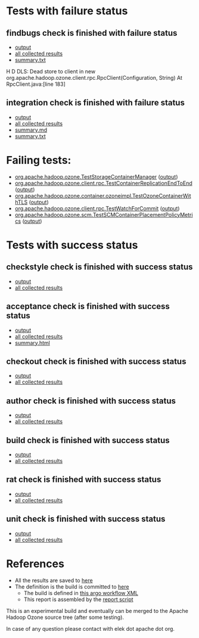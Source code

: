 # Tests with failure status

## findbugs check is finished with failure status

   * [output](https://raw.githubusercontent.com/elek/ozone-ci/master/pr/pr-hdds-2020-dv54p/findbugs/output.log)
   * [all collected results](https://github.com/elek/ozone-ci/tree/master/pr/pr-hdds-2020-dv54p/findbugs)
   * [summary.txt](https://github.com/elek/ozone-ci/tree/master/pr/pr-hdds-2020-dv54p/findbugs/summary.txt)

H D DLS: Dead store to client in new org.apache.hadoop.ozone.client.rpc.RpcClient(Configuration, String)  At RpcClient.java:[line 183]

## integration check is finished with failure status

   * [output](https://raw.githubusercontent.com/elek/ozone-ci/master/pr/pr-hdds-2020-dv54p/integration/output.log)
   * [all collected results](https://github.com/elek/ozone-ci/tree/master/pr/pr-hdds-2020-dv54p/integration)
   * [summary.md](https://github.com/elek/ozone-ci/tree/master/pr/pr-hdds-2020-dv54p/integration/summary.md)
   * [summary.txt](https://github.com/elek/ozone-ci/tree/master/pr/pr-hdds-2020-dv54p/integration/summary.txt)

# Failing tests: 

 * [org.apache.hadoop.ozone.TestStorageContainerManager](hadoop-ozone/integration-test/org.apache.hadoop.ozone.TestStorageContainerManager.txt) ([output](hadoop-ozone/integration-test/org.apache.hadoop.ozone.TestStorageContainerManager-output.txt/))
 * [org.apache.hadoop.ozone.client.rpc.TestContainerReplicationEndToEnd](hadoop-ozone/integration-test/org.apache.hadoop.ozone.client.rpc.TestContainerReplicationEndToEnd.txt) ([output](hadoop-ozone/integration-test/org.apache.hadoop.ozone.client.rpc.TestContainerReplicationEndToEnd-output.txt/))
 * [org.apache.hadoop.ozone.container.ozoneimpl.TestOzoneContainerWithTLS](hadoop-ozone/integration-test/org.apache.hadoop.ozone.container.ozoneimpl.TestOzoneContainerWithTLS.txt) ([output](hadoop-ozone/integration-test/org.apache.hadoop.ozone.container.ozoneimpl.TestOzoneContainerWithTLS-output.txt/))
 * [org.apache.hadoop.ozone.client.rpc.TestWatchForCommit](hadoop-ozone/integration-test/org.apache.hadoop.ozone.client.rpc.TestWatchForCommit.txt) ([output](hadoop-ozone/integration-test/org.apache.hadoop.ozone.client.rpc.TestWatchForCommit-output.txt/))
 * [org.apache.hadoop.ozone.scm.TestSCMContainerPlacementPolicyMetrics](hadoop-ozone/integration-test/org.apache.hadoop.ozone.scm.TestSCMContainerPlacementPolicyMetrics.txt) ([output](hadoop-ozone/integration-test/org.apache.hadoop.ozone.scm.TestSCMContainerPlacementPolicyMetrics-output.txt/))


# Tests with success status

## checkstyle check is finished with success status

   * [output](https://raw.githubusercontent.com/elek/ozone-ci/master/pr/pr-hdds-2020-dv54p/checkstyle/output.log)
   * [all collected results](https://github.com/elek/ozone-ci/tree/master/pr/pr-hdds-2020-dv54p/checkstyle)


## acceptance check is finished with success status

   * [output](https://raw.githubusercontent.com/elek/ozone-ci/master/pr/pr-hdds-2020-dv54p/acceptance/output.log)
   * [all collected results](https://github.com/elek/ozone-ci/tree/master/pr/pr-hdds-2020-dv54p/acceptance)
   * [summary.html](https://elek.github.io/ozone-ci/pr/pr-hdds-2020-dv54p/acceptance/summary.html)


## checkout check is finished with success status

   * [output](https://raw.githubusercontent.com/elek/ozone-ci/master/pr/pr-hdds-2020-dv54p/checkout/output.log)
   * [all collected results](https://github.com/elek/ozone-ci/tree/master/pr/pr-hdds-2020-dv54p/checkout)


## author check is finished with success status

   * [output](https://raw.githubusercontent.com/elek/ozone-ci/master/pr/pr-hdds-2020-dv54p/author/output.log)
   * [all collected results](https://github.com/elek/ozone-ci/tree/master/pr/pr-hdds-2020-dv54p/author)


## build check is finished with success status

   * [output](https://raw.githubusercontent.com/elek/ozone-ci/master/pr/pr-hdds-2020-dv54p/build/output.log)
   * [all collected results](https://github.com/elek/ozone-ci/tree/master/pr/pr-hdds-2020-dv54p/build)


## rat check is finished with success status

   * [output](https://raw.githubusercontent.com/elek/ozone-ci/master/pr/pr-hdds-2020-dv54p/rat/output.log)
   * [all collected results](https://github.com/elek/ozone-ci/tree/master/pr/pr-hdds-2020-dv54p/rat)


## unit check is finished with success status

   * [output](https://raw.githubusercontent.com/elek/ozone-ci/master/pr/pr-hdds-2020-dv54p/unit/output.log)
   * [all collected results](https://github.com/elek/ozone-ci/tree/master/pr/pr-hdds-2020-dv54p/unit)




# References

 * All the results are saved to [here](https://github.com/elek/ozone-ci/tree/master/pr/pr-hdds-2020-dv54p/)
 * The definition is the build is committed to [here](https://github.com/elek/argo-ozone)
    * The build is defined in [this argo workflow XML](https://github.com/elek/argo-ozone/blob/master/ozone-build.yaml)
    * This report is assembled by the [report script](https://github.com/elek/argo-ozone/blob/master/scripts/report.sh)

This is an experimental build and eventually can be merged to the Apache Hadoop Ozone source tree (after some testing).

In case of any question please contact with elek dot apache dot org.
